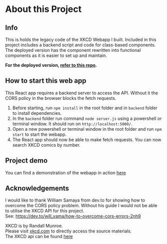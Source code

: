 # About this Project

## Info

This is holds the legacy code of the XKCD Webapp I built. Included in this project includes a backend script and code for class-based components.
The deployed version has the component rewritten into functional components as it is easier to set up and maintain. 


**For the deployed version, [refer to this repo](https://github.com/wang-yi-yao/xkcdWebapp).**


## How to start this web app
This React app requires a backend server to access the API. Without it the CORS policy in the browser blocks the fetch requests.

1. Before starting, run ``npm install`` in the root folder and in ``backend`` folder to install dependencies.
2. In the ``backend`` folder run command ``node server.js`` using a powershell or terminal window. It should run on ``http://localhost:5000/``.
3. Open a new powershell or terminal window in the root folder and run ``npm start`` to start the webapp.
4. The React app should now be able to make fetch requests. You can now search XKCD comics by number.

## Project demo
You can find a demonstration of the webapp in action [here](https://www.youtube.com/watch?v=v_YiEfR_okA)

## Acknowledgements
I would like to thank William Samaya from dev.to for showing how to overcome the CORS policy problem.
Without his guide I would not be able to utilise the XKCD API for this project.\
See: https://dev.to/will_yama/how-to-overcome-cors-errors-2nh9 


XKCD is by Randall Munroe.\
Please visit [xkcd.com](https://xkcd.com) to directly access the source materials.\
The XKCD api can be found [here](https://xkcd.com/json.html)
